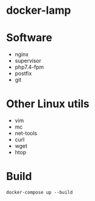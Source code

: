 # docker-lamp

# Software
* nginx
* supervisor
* php7.4-fpm
* postfix
* git

# Other Linux utils
* vim
* mc
* net-tools
* curl
* wget
* htop

# Build
```console
docker-compose up --build
```